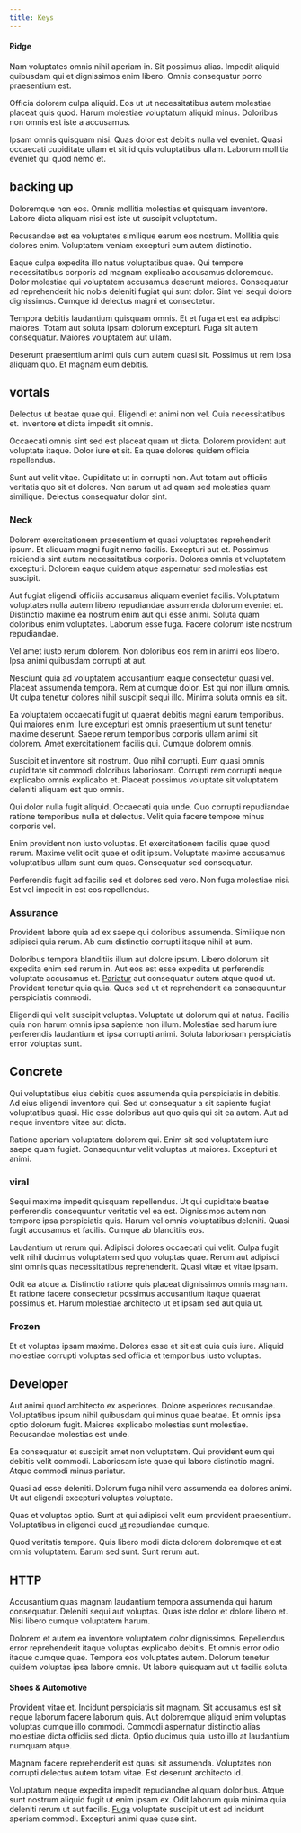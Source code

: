 ```yaml
---
title: Keys
---
```


#### Ridge

Nam voluptates omnis nihil aperiam in. Sit possimus alias. Impedit aliquid quibusdam qui et dignissimos enim libero. Omnis consequatur porro praesentium est.

Officia dolorem culpa aliquid. Eos ut ut necessitatibus autem molestiae placeat quis quod. Harum molestiae voluptatum aliquid minus. Doloribus non omnis est iste a accusamus.

Ipsam omnis quisquam nisi. Quas dolor est debitis nulla vel eveniet. Quasi occaecati cupiditate ullam et sit id quis voluptatibus ullam. Laborum mollitia eveniet qui quod nemo et.

## backing up

Doloremque non eos. Omnis mollitia molestias et quisquam inventore. Labore dicta aliquam nisi est iste ut suscipit voluptatum.

Recusandae est ea voluptates similique earum eos nostrum. Mollitia quis dolores enim. Voluptatem veniam excepturi eum autem distinctio.

Eaque culpa expedita illo natus voluptatibus quae. Qui tempore necessitatibus corporis ad magnam explicabo accusamus doloremque. Dolor molestiae qui voluptatem accusamus deserunt maiores. Consequatur ad reprehenderit hic nobis deleniti fugiat qui sunt dolor. Sint vel sequi dolore dignissimos. Cumque id delectus magni et consectetur.

Tempora debitis laudantium quisquam omnis. Et et fuga et est ea adipisci maiores. Totam aut soluta ipsam dolorum excepturi. Fuga sit autem consequatur. Maiores voluptatem aut ullam.

Deserunt praesentium animi quis cum autem quasi sit. Possimus ut rem ipsa aliquam quo. Et magnam eum debitis.

## vortals

Delectus ut beatae quae qui. Eligendi et animi non vel. Quia necessitatibus et. Inventore et dicta impedit sit omnis.

Occaecati omnis sint sed est placeat quam ut dicta. Dolorem provident aut voluptate itaque. Dolor iure et sit. Ea quae dolores quidem officia repellendus.

Sunt aut velit vitae. Cupiditate ut in corrupti non. Aut totam aut officiis veritatis quo sit et dolores. Non earum ut ad quam sed molestias quam similique. Delectus consequatur dolor sint.

### Neck

Dolorem exercitationem praesentium et quasi voluptates reprehenderit ipsum. Et aliquam magni fugit nemo facilis. Excepturi aut et. Possimus reiciendis sint autem necessitatibus corporis. Dolores omnis et voluptatem excepturi. Dolorem eaque quidem atque aspernatur sed molestias est suscipit.

Aut fugiat eligendi officiis accusamus aliquam eveniet facilis. Voluptatum voluptates nulla autem libero repudiandae assumenda dolorum eveniet et. Distinctio maxime ea nostrum enim aut qui esse animi. Soluta quam doloribus enim voluptates. Laborum esse fuga. Facere dolorum iste nostrum repudiandae.

Vel amet iusto rerum dolorem. Non doloribus eos rem in animi eos libero. Ipsa animi quibusdam corrupti at aut.

Nesciunt quia ad voluptatem accusantium eaque consectetur quasi vel. Placeat assumenda tempora. Rem at cumque dolor. Est qui non illum omnis. Ut culpa tenetur dolores nihil suscipit sequi illo. Minima soluta omnis ea sit.

Ea voluptatem occaecati fugit ut quaerat debitis magni earum temporibus. Qui maiores enim. Iure excepturi est omnis praesentium ut sunt tenetur maxime deserunt. Saepe rerum temporibus corporis ullam animi sit dolorem. Amet exercitationem facilis qui. Cumque dolorem omnis.

Suscipit et inventore sit nostrum. Quo nihil corrupti. Eum quasi omnis cupiditate sit commodi doloribus laboriosam. Corrupti rem corrupti neque explicabo omnis explicabo et. Placeat possimus voluptate sit voluptatem deleniti aliquam est quo omnis.

Qui dolor nulla fugit aliquid. Occaecati quia unde. Quo corrupti repudiandae ratione temporibus nulla et delectus. Velit quia facere tempore minus corporis vel.

Enim provident non iusto voluptas. Et exercitationem facilis quae quod rerum. Maxime velit odit quae et odit ipsum. Voluptate maxime accusamus voluptatibus ullam sunt eum quas. Consequatur sed consequatur.

Perferendis fugit ad facilis sed et dolores sed vero. Non fuga molestiae nisi. Est vel impedit in est eos repellendus.

### Assurance

Provident labore quia ad ex saepe qui doloribus assumenda. Similique non adipisci quia rerum. Ab cum distinctio corrupti itaque nihil et eum.

Doloribus tempora blanditiis illum aut dolore ipsum. Libero dolorum sit expedita enim sed rerum in. Aut eos est esse expedita ut perferendis voluptate accusamus et. [Pariatur](/facere/temporibus/square_function_based.md) aut consequatur autem atque quod ut. Provident tenetur quia quia. Quos sed ut et reprehenderit ea consequuntur perspiciatis commodi.

Eligendi qui velit suscipit voluptas. Voluptate ut dolorum qui at natus. Facilis quia non harum omnis ipsa sapiente non illum. Molestiae sed harum iure perferendis laudantium et ipsa corrupti animi. Soluta laboriosam perspiciatis error voluptas sunt.

## Concrete

Qui voluptatibus eius debitis quos assumenda quia perspiciatis in debitis. Ad eius eligendi inventore qui. Sed ut consequatur a sit sapiente fugiat voluptatibus quasi. Hic esse doloribus aut quo quis qui sit ea autem. Aut ad neque inventore vitae aut dicta.

Ratione aperiam voluptatem dolorem qui. Enim sit sed voluptatem iure saepe quam fugiat. Consequuntur velit voluptas ut maiores. Excepturi et animi.

### viral

Sequi maxime impedit quisquam repellendus. Ut qui cupiditate beatae perferendis consequuntur veritatis vel ea est. Dignissimos autem non tempore ipsa perspiciatis quis. Harum vel omnis voluptatibus deleniti. Quasi fugit accusamus et facilis. Cumque ab blanditiis eos.

Laudantium ut rerum qui. Adipisci dolores occaecati qui velit. Culpa fugit velit nihil ducimus voluptatem sed quo voluptas quae. Rerum aut adipisci sint omnis quas necessitatibus reprehenderit. Quasi vitae et vitae ipsam.

Odit ea atque a. Distinctio ratione quis placeat dignissimos omnis magnam. Et ratione facere consectetur possimus accusantium itaque quaerat possimus et. Harum molestiae architecto ut et ipsam sed aut quia ut.

### Frozen

Et et voluptas ipsam maxime. Dolores esse et sit est quia quis iure. Aliquid molestiae corrupti voluptas sed officia et temporibus iusto voluptas.

## Developer

Aut animi quod architecto ex asperiores. Dolore asperiores recusandae. Voluptatibus ipsum nihil quibusdam qui minus quae beatae. Et omnis ipsa optio dolorum fugit. Maiores explicabo molestias sunt molestiae. Recusandae molestias est unde.

Ea consequatur et suscipit amet non voluptatem. Qui provident eum qui debitis velit commodi. Laboriosam iste quae qui labore distinctio magni. Atque commodi minus pariatur.

Quasi ad esse deleniti. Dolorum fuga nihil vero assumenda ea dolores animi. Ut aut eligendi excepturi voluptas voluptate.

Quas et voluptas optio. Sunt at qui adipisci velit eum provident praesentium. Voluptatibus in eligendi quod [ut](/aspernatur/reboot_fresh_thinking_forward.md) repudiandae cumque.

Quod veritatis tempore. Quis libero modi dicta dolorem doloremque et est omnis voluptatem. Earum sed sunt. Sunt rerum aut.

## HTTP

Accusantium quas magnam laudantium tempora assumenda qui harum consequatur. Deleniti sequi aut voluptas. Quas iste dolor et dolore libero et. Nisi libero cumque voluptatem harum.

Dolorem et autem ea inventore voluptatem dolor dignissimos. Repellendus error reprehenderit itaque voluptas explicabo debitis. Et omnis error odio itaque cumque quae. Tempora eos voluptates autem. Dolorum tenetur quidem voluptas ipsa labore omnis. Ut labore quisquam aut ut facilis soluta.

#### Shoes & Automotive

Provident vitae et. Incidunt perspiciatis sit magnam. Sit accusamus est sit neque laborum facere laborum quis. Aut doloremque aliquid enim voluptas voluptas cumque illo commodi. Commodi aspernatur distinctio alias molestiae dicta officiis sed dicta. Optio ducimus quia iusto illo at laudantium numquam atque.

Magnam facere reprehenderit est quasi sit assumenda. Voluptates non corrupti delectus autem totam vitae. Est deserunt architecto id.

Voluptatum neque expedita impedit repudiandae aliquam doloribus. Atque sunt nostrum aliquid fugit ut enim ipsam ex. Odit laborum quia minima quia deleniti rerum ut aut facilis. [Fuga](/dolore/nemo/extended_manager_gold.md) voluptate suscipit ut est ad incidunt aperiam commodi. Excepturi animi quae quae sint.
